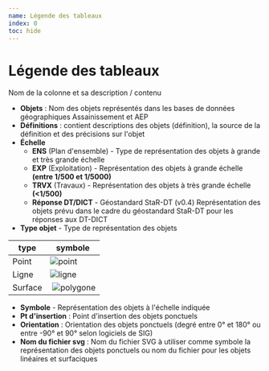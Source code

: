 ```yaml
---
name: Légende des tableaux
index: 0
toc: hide
---
```


# Légende des tableaux

Nom de la colonne et sa description / contenu
* **Objets** : Nom des objets représentés dans les bases de données géographiques Assainissement et AEP
* **Définitions** : contient descriptions des objets (définition), la source de la définition et des précisions sur l'objet
* **Échelle**
   * **ENS** (Plan d'ensemble) - Type de représentation des objets à grande et très grande échelle
   * **EXP** (Exploitation) - Représentation des objets à grande échelle **(entre 1/500 et 1/5000)**
   * **TRVX** (Travaux)  - Représentation des objets à très grande échelle **(<1/500)**
   * **Réponse DT/DICT** - Géostandard StaR-DT (v0.4) Représentation des objets prévu dans le cadre du géostandard StaR-DT pour les réponses aux DT-DICT
* **Type objet** - Type de représentation des objets
  
| type | symbole |
| ---- | ---- |
|Point | ![point](/images/symbole/point-svgrepo-com.svg) |
| Ligne | ![ligne](/images/symbole/polyline-pt-svgrepo-com.svg) |
| Surface | ![polygone](/images/symbole/polygon-pt-svgrepo-com.svg) |

* **Symbole** - Représentation des objets à l'échelle indiquée
* **Pt d'insertion** : Point d'insertion des objets ponctuels
* **Orientation** : Orientation des objets ponctuels (degré entre 0° et 180° ou entre -90° et 90° selon logiciels de SIG)
* **Nom du fichier svg** : Nom du fichier SVG à utiliser comme symbole la représentation des objets ponctuels ou nom du fichier pour les objets linéaires et surfaciques